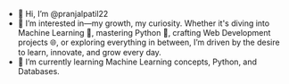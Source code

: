 - 👋 Hi, I’m @pranjalpatil22
- 👀 I’m interested in—my growth, my curiosity. Whether it's diving into Machine Learning 🤖, mastering Python 🐍, crafting Web Development projects 🌐, or exploring everything in between, I’m driven by the desire to learn, innovate, and grow every day.
- 🌱 I’m currently learning  Machine Learning concepts, Python, and Databases.

<br>
<!---
pranjalpatil22/pranjalpatil22 is a ✨ special ✨ repository because its `README.md` (this file) appears on your GitHub profile.
You can click the Preview link to take a look at your changes.
--->
